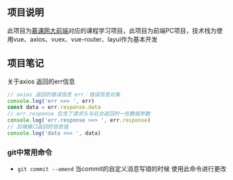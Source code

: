 ## 项目说明
此项目为[慕课网大前端](https://class.imooc.com/sale/webfullstack)对应的课程学习项目，此项目为前端PC项目，技术栈为使用vue、axios、vuex、vue-router、layui作为基本开发

## 项目笔记

关于axios 返回的err信息
```javascript
// axios 返回的错误信息 err：错误信息对象
console.log('err >>> ', err)
const data = err.response.data
// err.response 包含了请求头与后台返回的一些数据参数
console.log('err.response >>> ', err.response)
// 后端接口返回的信息值
console.log('data >>> ', data)
```

### git中常用命令
- `git commit --amend` 当commit的自定义消息写错的时候 使用此命令进行更改
